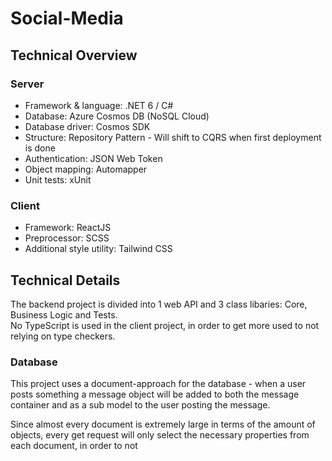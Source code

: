 # Social-Media

## Technical Overview

### Server
* Framework & language: .NET 6 / C#
* Database: Azure Cosmos DB (NoSQL Cloud)
* Database driver: Cosmos SDK
* Structure: Repository Pattern - Will shift to CQRS when first deployment is done
* Authentication: JSON Web Token
* Object mapping: Automapper
* Unit tests: xUnit

### Client
* Framework: ReactJS
* Preprocessor: SCSS
* Additional style utility: Tailwind CSS

## Technical Details

The backend project is divided into 1 web API and 3 class libaries: Core, Business Logic and Tests. <br/>
No TypeScript is used in the client project, in order to get more used to not relying on type checkers.

### Database
This project uses a document-approach for the database - when a user posts something a message object will be added
to both the message container and as a sub model to the user posting the message.

Since almost every document is extremely large in terms of the amount of objects, every get request will
only select the necessary properties from each document, in order to not 
